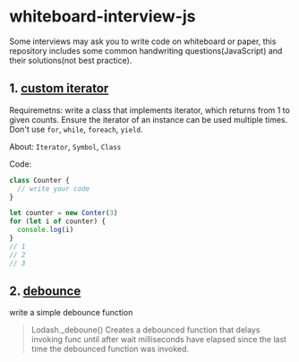 # whiteboard-interview-js

Some interviews may ask you to write code on whiteboard or paper, this repository includes some common handwriting questions(JavaScript) and their solutions(not best practice).

## 1. [custom iterator](./01_custom_iterator.js)

Requiremetns: write a class that implements iterator, which returns from 1 to given counts. Ensure the iterator of an instance can be used multiple times. Don't use `for`, `while`, `foreach`, `yield`.

About: `Iterator`, `Symbol`, `Class`

Code:

```js
class Counter {
  // write your code
}

let counter = new Conter(3)
for (let i of counter) {
  console.log(i)
}
// 1
// 2
// 3
```

## 2. [debounce](./02_debounce.js)

write a simple debounce function

> Lodash.\_deboune() Creates a debounced function that delays invoking func until after wait milliseconds have elapsed since the last time the debounced function was invoked.

